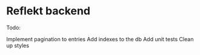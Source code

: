 # Reflekt backend

Todo:

Implement pagination to entries
Add indexes to the db
Add unit tests
Clean up styles